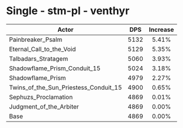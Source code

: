 # Single - stm-pl - venthyr
| Actor | DPS | Increase |
|---|:---:|:---:|
|Painbreaker_Psalm|5132|5.41%|
|Eternal_Call_to_the_Void|5129|5.35%|
|Talbadars_Stratagem|5060|3.93%|
|Shadowflame_Prism_Conduit_15|5024|3.18%|
|Shadowflame_Prism|4979|2.27%|
|Twins_of_the_Sun_Priestess_Conduit_15|4900|0.65%|
|Sephuzs_Proclamation|4869|0.01%|
|Judgment_of_the_Arbiter|4869|0.00%|
|Base|4869|0.00%|
